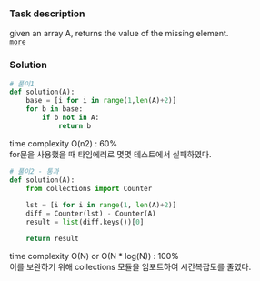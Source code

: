 ### Task description
given an array A, returns the value of the missing element.  
[`more`](https://app.codility.com/programmers/lessons/3-time_complexity/perm_missing_elem/)  


### Solution
```python
# 풀이1
def solution(A):
    base = [i for i in range(1,len(A)+2)]
    for b in base:
        if b not in A:
            return b
```
time complexity O(n2) : 60%  
for문을 사용했을 때 타임에러로 몇몇 테스트에서 실패하였다.   
  

```python
# 풀이2 - 통과
def solution(A):
    from collections import Counter
    
    lst = [i for i in range(1, len(A)+2)]
    diff = Counter(lst) - Counter(A)
    result = list(diff.keys())[0]

    return result
```
time complexity O(N) or O(N * log(N)) : 100%  
이를 보완하기 위해 collections 모듈을 임포트하여 시간복잡도를 줄였다.  
